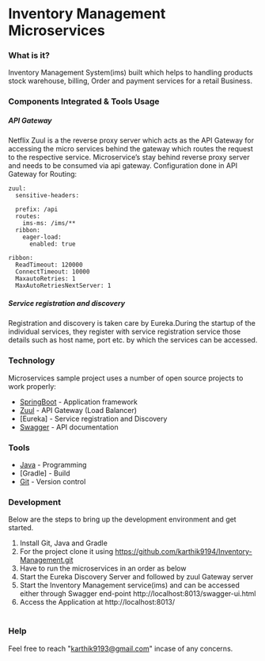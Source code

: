# Inventory Management Microservices 

### What is it?
Inventory Management System(ims) built which helps to handling products stock warehouse, billing, Order and payment services for a retail Business.



### Components Integrated & Tools Usage
##### API Gateway

Netflix Zuul is a the reverse proxy server which acts as the API Gateway for accessing the micro services behind the gateway which routes the request to the respective service. Microservice’s stay behind reverse proxy server and needs to be consumed via api gateway. 
Configuration done in API Gateway for Routing:
```
zuul:
  sensitive-headers:

  prefix: /api
  routes:
    ims-ms: /ims/**
  ribbon:
    eager-load:
      enabled: true

ribbon:
  ReadTimeout: 120000
  ConnectTimeout: 10000
  MaxautoRetries: 1
  MaxAutoRetriesNextServer: 1
```

##### Service registration and discovery

Registration and discovery is taken care by Eureka.During the startup of the individual services, they register with service registration service those details such as host name, port etc. by which the services can be accessed. 

### Technology

Microservices sample project uses a number of open source projects to work properly:

* [SpringBoot] - Application framework
* [Zuul] - API Gateway (Load Balancer)
* [Eureka] - Service registration and Discovery
* [Swagger] - API documentation

### Tools

* [Java] - Programming
* [Gradle] - Build
* [Git] - Version control


### Development

Below are the steps to bring up the development environment and get started.

1) Install Git, Java and Gradle</br>
2) For the project clone it using https://github.com/karthik9194/Inventory-Management.git
3) Have to run the microservices in an order as below
4) Start the Eureka Discovery Server and followed by zuul Gateway server
5) Start the Inventory Management service(ims) and can be accessed either through Swagger end-point http://localhost:8013/swagger-ui.html
6) Access the Application at http://localhost:8013/</br></br>


### Help

Feel free to reach "karthik9193@gmail.com" incase of any concerns.

[//]: # (These are reference links used in the body of this note and get stripped out when the markdown processor does its job.)

[Bootstrap]: <http://twitter.github.com/bootstrap/>
[SpringBoot]: <https://projects.spring.io/spring-boot/>
[Zuul]: <https://github.com/Netflix/zuul/wiki>
[Maven]: <https://maven.apache.org>
[Git]: <https://git-scm.com>
[Java]: <https://go.java>
[Swagger]: <https://swagger.io/>
   
